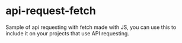 # api-request-fetch

Sample of api requesting with fetch made with JS, you can use this to include it on your projects that use API requesting.
